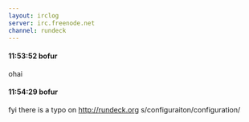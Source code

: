```yaml
---
layout: irclog
server: irc.freenode.net
channel: rundeck
---
```


#### 11:53:52 bofur
 ohai
#### 11:54:29 bofur
 fyi there is a typo on http://rundeck.org s/configuraiton/configuration/
